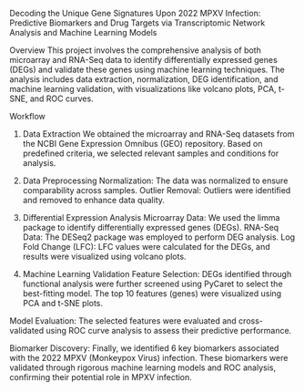 Decoding the Unique Gene Signatures Upon 2022 MPXV Infection: Predictive Biomarkers and Drug Targets via Transcriptomic Network Analysis and Machine Learning Models

Overview
This project involves the comprehensive analysis of both microarray and RNA-Seq data to identify differentially expressed genes (DEGs) and validate these genes using machine learning techniques. The analysis includes data extraction, normalization, DEG identification, and machine learning validation, with visualizations like volcano plots, PCA, t-SNE, and ROC curves.

Workflow

1. Data Extraction
We obtained the microarray and RNA-Seq datasets from the NCBI Gene Expression Omnibus (GEO) repository.
Based on predefined criteria, we selected relevant samples and conditions for analysis.

2. Data Preprocessing
Normalization: The data was normalized to ensure comparability across samples.
Outlier Removal: Outliers were identified and removed to enhance data quality.

3. Differential Expression Analysis
Microarray Data:
We used the limma package to identify differentially expressed genes (DEGs).
RNA-Seq Data:
The DESeq2 package was employed to perform DEG analysis.
Log Fold Change (LFC):
LFC values were calculated for the DEGs, and results were visualized using volcano plots.

4. Machine Learning Validation
Feature Selection:
DEGs identified through functional analysis were further screened using PyCaret to select the best-fitting model.
The top 10 features (genes) were visualized using PCA and t-SNE plots.

Model Evaluation:
The selected features were evaluated and cross-validated using ROC curve analysis to assess their predictive performance.

Biomarker Discovery:
Finally, we identified 6 key biomarkers associated with the 2022 MPXV (Monkeypox Virus) infection. These biomarkers were validated through rigorous machine learning models and ROC analysis, confirming their potential role in MPXV infection.
